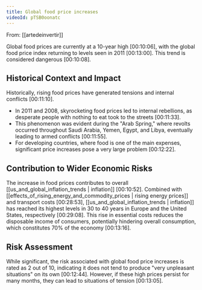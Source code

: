 ```yaml
---
title: Global food price increases
videoId: pTSB0oonatc
---
```


From: [[artedeinvertir]] <br/> 

Global food prices are currently at a 10-year high <a class="yt-timestamp" data-t="00:10:06">[00:10:06]</a>, with the global food price index returning to levels seen in 2011 <a class="yt-timestamp" data-t="00:13:00">[00:13:00]</a>. This trend is considered dangerous <a class="yt-timestamp" data-t="00:10:08">[00:10:08]</a>.

## Historical Context and Impact
Historically, rising food prices have generated tensions and internal conflicts <a class="yt-timestamp" data-t="00:11:10">[00:11:10]</a>.
*   In 2011 and 2008, skyrocketing food prices led to internal rebellions, as desperate people with nothing to eat took to the streets <a class="yt-timestamp" data-t="00:11:33">[00:11:33]</a>.
*   This phenomenon was evident during the "Arab Spring," where revolts occurred throughout Saudi Arabia, Yemen, Egypt, and Libya, eventually leading to armed conflicts <a class="yt-timestamp" data-t="00:11:55">[00:11:55]</a>.
*   For developing countries, where food is one of the main expenses, significant price increases pose a very large problem <a class="yt-timestamp" data-t="00:12:22">[00:12:22]</a>.

## Contribution to Wider Economic Risks
The increase in food prices contributes to overall [[us_and_global_inflation_trends | inflation]] <a class="yt-timestamp" data-t="00:10:52">[00:10:52]</a>. Combined with [[effects_of_rising_energy_and_commodity_prices | rising energy prices]] and transport costs <a class="yt-timestamp" data-t="00:28:53">[00:28:53]</a>, [[us_and_global_inflation_trends | inflation]] has reached its highest levels in 30 to 40 years in Europe and the United States, respectively <a class="yt-timestamp" data-t="00:29:08">[00:29:08]</a>. This rise in essential costs reduces the disposable income of consumers, potentially hindering overall consumption, which constitutes 70% of the economy <a class="yt-timestamp" data-t="00:13:16">[00:13:16]</a>.

## Risk Assessment
While significant, the risk associated with global food price increases is rated as 2 out of 10, indicating it does not tend to produce "very unpleasant situations" on its own <a class="yt-timestamp" data-t="00:12:44">[00:12:44]</a>. However, if these high prices persist for many months, they can lead to situations of tension <a class="yt-timestamp" data-t="00:13:05">[00:13:05]</a>.